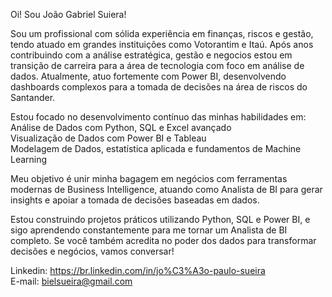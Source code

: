 Oi! Sou João Gabriel Suiera!

Sou um profissional com sólida experiência em finanças, riscos e gestão, tendo atuado em grandes instituições como Votorantim e Itaú. Após anos contribuindo com a análise estratégica, gestão e negocios estou em transição de carreira para a área de tecnologia com foco em análise de dados. Atualmente, atuo fortemente com Power BI, desenvolvendo dashboards complexos para a tomada de decisões na área de riscos do Santander.

Estou focado no desenvolvimento contínuo das minhas habilidades em:                                                                                                                             
                                   Análise de Dados com Python, SQL e Excel avançado                                   
     Visualização de Dados com Power BI e Tableau                                                              
              Modelagem de Dados, estatística aplicada e fundamentos de Machine Learning

Meu objetivo é unir minha bagagem em negócios com ferramentas modernas de Business Intelligence, atuando como Analista de BI para gerar insights e apoiar a tomada de decisões baseadas em dados.

Estou construindo projetos práticos utilizando Python, SQL e Power BI, e sigo aprendendo constantemente para me tornar um Analista de BI completo. Se você também acredita no poder dos dados para transformar decisões e negócios, vamos conversar!

Linkedin:  https://br.linkedin.com/in/jo%C3%A3o-paulo-sueira                                                     
E-mail: bielsueira@gmail.com
